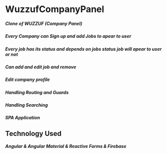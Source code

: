 # WuzzufCompanyPanel

##### Clone of WUZZUF (Company Panel)
##### Every Company can Sign up and add Jobs to apear to user
##### Every job has its status and depends on jobs status job will apear to user or not
##### Can add and edit job and remove
##### Edit company profile
##### Handling Routing and Guards 
##### Handling Searching 
##### SPA Application 
## Technology Used
##### Angular & Angular Material & Reactive Forms & Firebase
